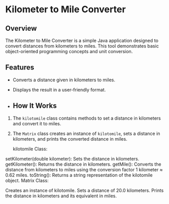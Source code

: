 # Kilometer to Mile Converter

## Overview

The Kilometer to Mile Converter is a simple Java application designed to convert distances from kilometers to miles. This tool demonstrates basic object-oriented programming concepts and unit conversion.

## Features
- Converts a distance given in kilometers to miles.
- Displays the result in a user-friendly format.

- ## How It Works

1. The `kilotomile` class contains methods to set a distance in kilometers and convert it to miles.
2. The `Matrix` class creates an instance of `kilotomile`, sets a distance in kilometers, and prints the converted distance in miles.

   kilotomile Class:

setKilometer(double kilometer): Sets the distance in kilometers.
getKilometer(): Returns the distance in kilometers.
getMile(): Converts the distance from kilometers to miles using the conversion factor 1 kilometer ≈ 0.62 miles.
toString(): Returns a string representation of the kilotomile object.
Matrix Class:

Creates an instance of kilotomile.
Sets a distance of 20.0 kilometers.
Prints the distance in kilometers and its equivalent in miles.
